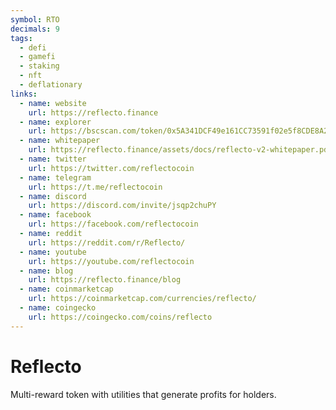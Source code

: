 ```yaml
---
symbol: RTO
decimals: 9
tags:
  - defi
  - gamefi
  - staking
  - nft
  - deflationary
links:
  - name: website
    url: https://reflecto.finance
  - name: explorer
    url: https://bscscan.com/token/0x5A341DCF49e161CC73591f02e5f8CDE8A29733fb
  - name: whitepaper
    url: https://reflecto.finance/assets/docs/reflecto-v2-whitepaper.pdf
  - name: twitter
    url: https://twitter.com/reflectocoin
  - name: telegram
    url: https://t.me/reflectocoin
  - name: discord
    url: https://discord.com/invite/jsqp2chuPY
  - name: facebook
    url: https://facebook.com/reflectocoin
  - name: reddit
    url: https://reddit.com/r/Reflecto/
  - name: youtube
    url: https://youtube.com/reflectocoin
  - name: blog
    url: https://reflecto.finance/blog
  - name: coinmarketcap
    url: https://coinmarketcap.com/currencies/reflecto/
  - name: coingecko
    url: https://coingecko.com/coins/reflecto
---
```


# Reflecto

Multi-reward token with utilities that generate profits for holders.
